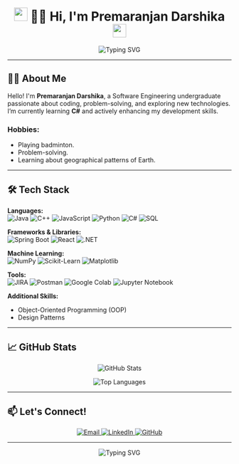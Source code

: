 <h1 align="center">
  <img src="https://em-content.zobj.net/thumbs/160/twitter/322/sparkles_2728.png" alt="sparkle" width="30" />
  👩‍💻 Hi, I'm Premaranjan Darshika 
  <img src="https://em-content.zobj.net/thumbs/160/twitter/322/sparkles_2728.png" alt="sparkle" width="30" />
</h1>

<p align="center">
  <img src="https://readme-typing-svg.herokuapp.com?font=Fira+Code&size=24&pause=1000&color=F75C7E&center=true&vCenter=true&width=600&lines=Software+Engineer;Full-Stack+Developer;Machine+Learning+Enthusiast;Passionate+Problem+Solver" alt="Typing SVG" />
</p>

---

## 👩‍💻 About Me

Hello! I'm **Premaranjan Darshika**, a Software Engineering undergraduate passionate about coding, problem-solving, and exploring new technologies. I’m currently learning **C#** and actively enhancing my development skills.

### Hobbies:
- Playing badminton.
- Problem-solving.
- Learning about geographical patterns of Earth.

---

## 🛠️ Tech Stack

**Languages:**  
![Java](https://img.shields.io/badge/Java-ED8B00?style=for-the-badge&logo=java&logoColor=white)
![C++](https://img.shields.io/badge/C++-00599C?style=for-the-badge&logo=cplusplus&logoColor=white)
![JavaScript](https://img.shields.io/badge/JavaScript-F7DF1E?style=for-the-badge&logo=javascript&logoColor=black)
![Python](https://img.shields.io/badge/Python-3776AB?style=for-the-badge&logo=python&logoColor=white)
![C#](https://img.shields.io/badge/C%23-239120?style=for-the-badge&logo=csharp&logoColor=white)
![SQL](https://img.shields.io/badge/SQL-CC2927?style=for-the-badge&logo=microsoftsqlserver&logoColor=white)

**Frameworks & Libraries:**  
![Spring Boot](https://img.shields.io/badge/Spring%20Boot-6DB33F?style=for-the-badge&logo=spring&logoColor=white)
![React](https://img.shields.io/badge/React-61DAFB?style=for-the-badge&logo=react&logoColor=black)
![.NET](https://img.shields.io/badge/.NET-512BD4?style=for-the-badge&logo=dotnet&logoColor=white)

**Machine Learning:**  
![NumPy](https://img.shields.io/badge/NumPy-013243?style=for-the-badge&logo=numpy&logoColor=white)
![Scikit-Learn](https://img.shields.io/badge/Scikit--Learn-F7931E?style=for-the-badge&logo=scikitlearn&logoColor=black)
![Matplotlib](https://img.shields.io/badge/Matplotlib-11557C?style=for-the-badge&logo=matplotlib&logoColor=white)

**Tools:**  
![JIRA](https://img.shields.io/badge/JIRA-0052CC?style=for-the-badge&logo=jira&logoColor=white)
![Postman](https://img.shields.io/badge/Postman-FF6C37?style=for-the-badge&logo=postman&logoColor=white)
![Google Colab](https://img.shields.io/badge/Colab-F9AB00?style=for-the-badge&logo=googlecolab&logoColor=black)
![Jupyter Notebook](https://img.shields.io/badge/Jupyter-F37626?style=for-the-badge&logo=jupyter&logoColor=white)

**Additional Skills:**  
- Object-Oriented Programming (OOP)
- Design Patterns

---

## 📈 GitHub Stats

<p align="center">
  <img src="https://github-readme-stats.vercel.app/api?username=Darshika-Premaranjan&show_icons=true&theme=radical" alt="GitHub Stats" />
</p>

<p align="center">
  <img src="https://github-readme-stats.vercel.app/api/top-langs/?username=Darshika-Premaranjan&layout=compact&theme=radical" alt="Top Languages" />
</p>

---

## 📫 Let's Connect!

<p align="center">
  <a href="mailto:premaranjandarshika@gmail.com">
    <img src="https://img.shields.io/badge/Email-D14836?style=for-the-badge&logo=gmail&logoColor=white" alt="Email" />
  </a>
  <a href="https://www.linkedin.com/in/darshika-premaranjan/">
    <img src="https://img.shields.io/badge/LinkedIn-0A66C2?style=for-the-badge&logo=linkedin&logoColor=white" alt="LinkedIn" />
  </a>
  <a href="https://github.com/Darshika-Premaranjan">
    <img src="https://img.shields.io/badge/GitHub-181717?style=for-the-badge&logo=github&logoColor=white" alt="GitHub" />
  </a>
</p>

---

<p align="center">
  <img src="https://readme-typing-svg.herokuapp.com?font=Roboto+Slab&size=18&duration=3000&pause=1000&color=F75C7E&center=true&vCenter=true&lines=Thank+you+for+visiting!;Feel+free+to+connect+%F0%9F%91%8B" alt="Typing SVG" />
</p>
